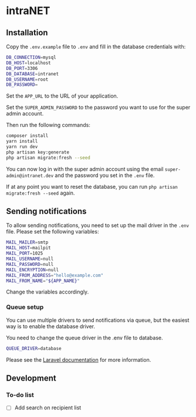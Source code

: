 # intraNET

## Installation

Copy the `.env.example` file to `.env` and fill in the database credentials with:
```bash
DB_CONNECTION=mysql
DB_HOST=localhost
DB_PORT=3306
DB_DATABASE=intranet
DB_USERNAME=root
DB_PASSWORD=
```

Set the `APP_URL` to the URL of your application.

Set the `SUPER_ADMIN_PASSWORD` to the password you want to use for the super admin account.

Then run the following commands:
```bash
composer install
yarn install
yarn run dev
php artisan key:generate
php artisan migrate:fresh --seed
```

You can now log in with the super admin account using the email `super-admin@intranet.dev` and the password you set in
the `.env` file.

If at any point you want to reset the database, you can run `php artisan migrate:fresh --seed` again.

## Sending notifications

To allow sending notifications, you need to set up the mail driver in the `.env` file. Please set the following
variables:

```bash
MAIL_MAILER=smtp
MAIL_HOST=mailpit
MAIL_PORT=1025
MAIL_USERNAME=null
MAIL_PASSWORD=null
MAIL_ENCRYPTION=null
MAIL_FROM_ADDRESS="hello@example.com"
MAIL_FROM_NAME="${APP_NAME}"
```

Change the variables accordingly.

### Queue setup

You can use multiple drivers to send notifications via queue, but the easiest way is to enable the database driver.

You need to change the queue driver in the .env file to database.

```bash
QUEUE_DRIVER=database
```

Please see the [Laravel documentation](https://laravel.com/docs/8.x/notifications#queueing-notifications) for more
information.

## Development

### To-do list

- [ ] Add search on recipient list
